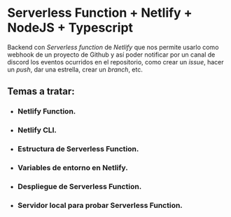 # Serverless Function + Netlify + NodeJS + Typescript
Backend con _Serverless function_ de _Netlify_ que nos permite usarlo como webhook de un proyecto de Github
y así poder notificar por un canal de discord los eventos ocurridos en el repositorio, como crear un _issue_,
hacer un _push_, dar una estrella, crear un _branch_, etc.

## Temas a tratar:

- ### Netlify Function.
- ### Netlify CLI.
- ### Estructura de Serverless Function.
- ### Variables de entorno en Netlify.
- ### Despliegue de Serverless Function.
- ### Servidor local para probar Serverless Function.
